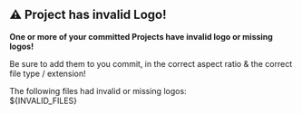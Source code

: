 ## ⚠️ Project has invalid Logo!

**One or more of your committed Projects have invalid logo or missing logos!**

Be sure to add them to you commit, in the correct aspect ratio &
the correct file type / extension!

The following files had invalid or missing logos:  
${INVALID_FILES}
